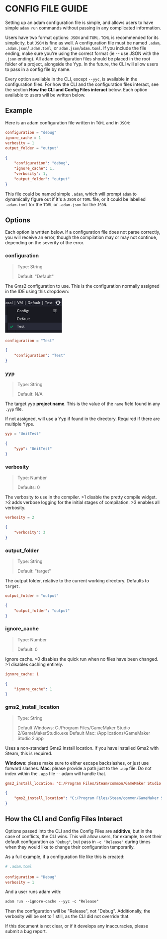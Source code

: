 # CONFIG FILE GUIDE

Setting up an adam configuration file is simple, and allows users to have simple `adam run` commands without passing in any complicated information.

Users have two format options: `JSON` and `TOML`. `TOML` is recommended for its simplicity, but `JSON` is fine as well. A configuration file must be named `.adam`, `.adam.json`/`.adam.toml`, or `adam.json`/`adam.toml`. If you include the file ending, make sure you're using the correct format (ie -- use JSON with the `.json` ending). All adam configuration files should be placed in the root folder of a project, alongside the Yyp. In the future, the CLI will allow users to pass in a config file by name.

Every option available in the CLI, except `--yyc`, is available in the configuration files. For how the CLI and the configuration files interact, see the section **How the CLI and Config Files interact** below. Each option available to users will be written below.

## Example

Here is an adam configuration file written in `TOML` and in `JSON`:

```toml
configuration = "debug"
ignore_cache = 1
verbosity = 1
output_folder = "output"
```

```json
{
    "configuration": "debug",
    "ignore_cache": 1,
    "verbosity": 1,
    "output_folder": "output"
}
```

This file could be named simple `.adam`, which will prompt `adam` to dynamically figure out if it's a `JSON` or `TOML` file, or it could be labelled `.adam.toml` for the `TOML` or `.adam.json` for the `JSON`.

## Options

Each option is written below. If a configuration file does not parse correctly, you will receive an error, though the compilation may or may not continue, depending on the severity of the error.

### configuration

> Type: String
>
> Default: "Default"

The Gms2 configuration to use. This is the configuration normally assigned in the IDE using this dropdown:

![dropdown](../assets/dropdown.png)

```toml
configuration = "Test"
```

```json
{
    "configuration": "Test"
}
```

### yyp

> Type: String
>
> Default: N/A

The target yyp **project name**. This is the value of the `name` field found in any `.yyp` file.

If not assigned, will use a Yyp if found in the directory. Required if there are multiple Yyps.

```toml
yyp = "UnitTest"
```

```json
{
    "yyp": "UnitTest"
}
```

### verbosity

> Type: Number
>
> Defaults: 0

The verbosity to use in the compiler. >1 disable the pretty compile widget. >2 adds verbose logging for the initial stages of compilation. >3 enables all verbosity.

```toml
verbosity = 2
```

```json
{
    "verbosity": 3
}
```

### output_folder

> Type: String
>
> Default: "target"

The output folder, relative to the current working directory. Defaults to `target`.

```toml
output_folder = "output"
```

```json
{
    "output_folder": "output"
}
```

### ignore_cache

> Type: Number
>
> Default: 0

Ignore cache. >0 disables the quick run when no files have been changed. >1 disables caching entirely.

```toml
ignore_cache: 1
```

```json
{
    "ignore_cache": 1
}
```

### gms2_install_location

> Type: String
>
> Default Windows: C:/Program Files/GameMaker Studio 2/GameMakerStudio.exe
> Default Mac: /Applications/GameMaker Studio 2.app

Uses a non-standard Gms2 install location. If you have installed Gms2 with Steam, this is required.

**Windows**: please make sure to either escape backslashes, or just use forward slashes.
**Mac**: please provide a path just to the `.app` file. Do not index within the `.app` file -- adam will handle that.

```toml
gms2_install_location: "C:/Program Files/Steam/common/GameMaker Studio 2/GameMakerStudio.exe"
```

```json
{
    "gms2_install_location": "C:/Program Files/Steam/common/GameMaker Studio 2/GameMakerStudio.exe"
}
```

## How the CLI and Config Files Interact

Options passed into the CLI and the Config Files are **additive**, but in the case of conflicts, the CLI wins. This will allow users, for example, to set their default configuration as `"Debug"`, but pass in `-c "Release"` during times when they would like to change their configuration temporarily.

As a full example, if a configuration file like this is created:

```toml
# .adam.toml

configuration = "Debug"
verbosity = 1
```

And a user runs adam with:

```txt
adam run --ignore-cache --yyc -c "Release"
```

Then the configuration will be "Release", not "Debug". Additionally, the verbosity will be set to 1 still, as the CLI did not override that.

If this document is not clear, or if it develops any inaccuracies, please submit a bug report.

